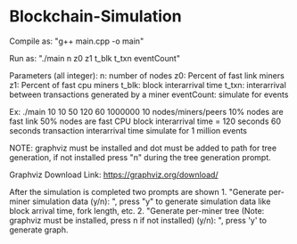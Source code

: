 # Blockchain-Simulation

Compile as: "g++ main.cpp -o main"

Run as: "./main n z0 z1 t_blk t_txn eventCount"

Parameters (all integer): 
    n: number of nodes
    z0: Percent of fast link miners
    z1: Percent of fast cpu miners
    t_blk: block interarrival time
    t_txn: interarrival between transactions generated by a miner
    eventCount: simulate for <eventCount> events

Ex: ./main 10 10 50 120 60 1000000
    10 nodes/miners/peers
    10% nodes are fast link
    50% nodes are fast CPU
    block interarrival time = 120 seconds
    60 seconds transaction interarrival time
    simulate for 1 million events

NOTE: graphviz must be installed and dot must be added to path for tree generation, if not 
installed press "n" during the tree generation prompt.

Graphviz Download Link: https://graphviz.org/download/

After the simulation is completed two prompts are shown 
    1. "Generate per-miner simulation data (y/n): ", press "y" to generate simulation data like 
        block arrival time, fork length, etc. 
    2. "Generate per-miner tree (Note: graphviz must be installed, press n if not installed) (y/n): ", press 'y' to generate graph.
